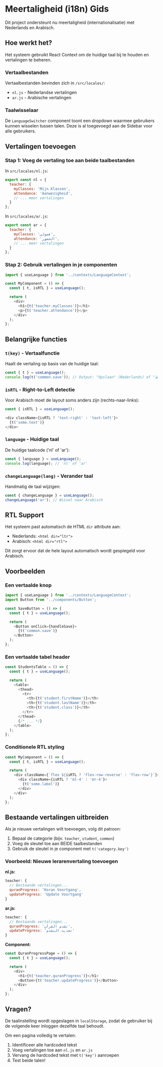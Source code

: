 # Meertaligheid (i18n) Gids

Dit project ondersteunt nu meertaligheid (internationalisatie) met Nederlands en Arabisch.

## Hoe werkt het?

Het systeem gebruikt React Context om de huidige taal bij te houden en vertalingen te beheren.

### Vertaalbestanden

Vertaalbestanden bevinden zich in `/src/locales/`:
- `nl.js` - Nederlandse vertalingen
- `ar.js` - Arabische vertalingen

### Taalwisselaar

De `LanguageSwitcher` component toont een dropdown waarmee gebruikers kunnen wisselen tussen talen.
Deze is al toegevoegd aan de Sidebar voor alle gebruikers.

## Vertalingen toevoegen

### Stap 1: Voeg de vertaling toe aan beide taalbestanden

In `src/locales/nl.js`:
```javascript
export const nl = {
  teacher: {
    myClasses: 'Mijn Klassen',
    attendance: 'Aanwezigheid',
    // ... meer vertalingen
  }
};
```

In `src/locales/ar.js`:
```javascript
export const ar = {
  teacher: {
    myClasses: 'فصولي',
    attendance: 'الحضور',
    // ... meer vertalingen
  }
};
```

### Stap 2: Gebruik vertalingen in je componenten

```javascript
import { useLanguage } from '../contexts/LanguageContext';

const MyComponent = () => {
  const { t, isRTL } = useLanguage();

  return (
    <div>
      <h1>{t('teacher.myClasses')}</h1>
      <p>{t('teacher.attendance')}</p>
    </div>
  );
};
```

## Belangrijke functies

### `t(key)` - Vertaalfunctie
Haalt de vertaling op basis van de huidige taal:
```javascript
const { t } = useLanguage();
console.log(t('common.save')); // Output: "Opslaan" (Nederlands) of "حفظ" (Arabisch)
```

### `isRTL` - Right-to-Left detectie
Voor Arabisch moet de layout soms anders zijn (rechts-naar-links):
```javascript
const { isRTL } = useLanguage();

<div className={isRTL ? 'text-right' : 'text-left'}>
  {t('some.text')}
</div>
```

### `language` - Huidige taal
De huidige taalcode ('nl' of 'ar'):
```javascript
const { language } = useLanguage();
console.log(language); // 'nl' of 'ar'
```

### `changeLanguage(lang)` - Verander taal
Handmatig de taal wijzigen:
```javascript
const { changeLanguage } = useLanguage();
changeLanguage('ar'); // Wissel naar Arabisch
```

## RTL Support

Het systeem past automatisch de HTML `dir` attribute aan:
- Nederlands: `<html dir="ltr">`
- Arabisch: `<html dir="rtl">`

Dit zorgt ervoor dat de hele layout automatisch wordt gespiegeld voor Arabisch.

## Voorbeelden

### Een vertaalde knop
```javascript
import { useLanguage } from '../contexts/LanguageContext';
import Button from '../components/Button';

const SaveButton = () => {
  const { t } = useLanguage();

  return (
    <Button onClick={handleSave}>
      {t('common.save')}
    </Button>
  );
};
```

### Een vertaalde tabel header
```javascript
const StudentsTable = () => {
  const { t } = useLanguage();

  return (
    <table>
      <thead>
        <tr>
          <th>{t('student.firstName')}</th>
          <th>{t('student.lastName')}</th>
          <th>{t('student.class')}</th>
        </tr>
      </thead>
      {/* ... */}
    </table>
  );
};
```

### Conditionele RTL styling
```javascript
const MyComponent = () => {
  const { t, isRTL } = useLanguage();

  return (
    <div className={`flex ${isRTL ? 'flex-row-reverse' : 'flex-row'}`}>
      <div className={isRTL ? 'ml-4' : 'mr-4'}>
        {t('some.label')}
      </div>
    </div>
  );
};
```

## Bestaande vertalingen uitbreiden

Als je nieuwe vertalingen wilt toevoegen, volg dit patroon:

1. Bepaal de categorie (bijv. `teacher`, `student`, `common`)
2. Voeg de sleutel toe aan BEIDE taalbestanden
3. Gebruik de sleutel in je component met `t('category.key')`

### Voorbeeld: Nieuwe lerarenvertaling toevoegen

**nl.js:**
```javascript
teacher: {
  // Bestaande vertalingen...
  quranProgress: 'Koran Voortgang',
  updateProgress: 'Update Voortgang'
}
```

**ar.js:**
```javascript
teacher: {
  // Bestaande vertalingen...
  quranProgress: 'تقدم القرآن',
  updateProgress: 'تحديث التقدم'
}
```

**Component:**
```javascript
const QuranProgressPage = () => {
  const { t } = useLanguage();

  return (
    <div>
      <h1>{t('teacher.quranProgress')}</h1>
      <Button>{t('teacher.updateProgress')}</Button>
    </div>
  );
};
```

## Vragen?

De taalinstelling wordt opgeslagen in `localStorage`, zodat de gebruiker bij de volgende keer inloggen dezelfde taal behoudt.

Om een pagina volledig te vertalen:
1. Identificeer alle hardcoded tekst
2. Voeg vertalingen toe aan `nl.js` en `ar.js`
3. Vervang de hardcoded tekst met `t('key')` aanroepen
4. Test beide talen!
